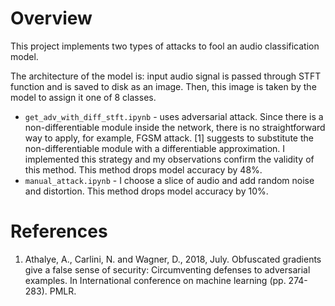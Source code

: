 # Overview
This project implements two types of attacks to fool an audio classification model.

The architecture of the model is: input audio signal is passed through STFT function and is saved to disk as an image. 
Then, this image is taken by the model to assign it one of 8 classes.

* `get_adv_with_diff_stft.ipynb` - uses adversarial attack. 
Since there is a non-differentiable module inside the network, there is no straightforward way to apply, for example, FGSM attack. 
[1] suggests to substitute the non-differentiable module with a differentiable approximation. I implemented this strategy and my
observations confirm the validity of this method. This method drops model accuracy by 48%.
* `manual_attack.ipynb` - I choose a slice of audio and add random noise and distortion. This method drops model accuracy by 10%.

# References 
1. Athalye, A., Carlini, N. and Wagner, D., 2018, July. Obfuscated gradients give a false sense of security: Circumventing defenses to adversarial examples. In International conference on machine learning (pp. 274-283). PMLR.
